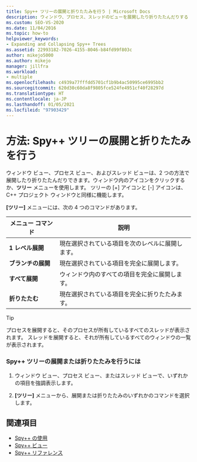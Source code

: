 ```yaml
---
title: Spy++ ツリーの展開と折りたたみを行う | Microsoft Docs
description: ウィンドウ、プロセス、スレッドのビューを展開したり折りたたんだりする 2 つの方法について学習します。 ウィンドウ内のアイコンをクリックするか、[ツリー] メニューを使用することができます。
ms.custom: SEO-VS-2020
ms.date: 11/04/2016
ms.topic: how-to
helpviewer_keywords:
- Expanding and Collapsing Spy++ Trees
ms.assetid: 22993182-7026-4155-8046-b84fd99f803c
author: mikejo5000
ms.author: mikejo
manager: jillfra
ms.workload:
- multiple
ms.openlocfilehash: c4939a77fffdd5701cf1b9b4ac50995ce6995bb2
ms.sourcegitcommit: 620d30c60da8f9805fce524fe4951cf40f28297d
ms.translationtype: HT
ms.contentlocale: ja-JP
ms.lasthandoff: 01/05/2021
ms.locfileid: "97903429"
---
```

# <a name="how-to-expand-and-collapse-spy-trees"></a>方法: Spy++ ツリーの展開と折りたたみを行う
ウィンドウ ビュー、プロセス ビュー、およびスレッド ビューは、2 つの方法で展開したり折りたたんだりできます。ウィンドウ内のアイコンをクリックするか、**ツリー** メニューを使用します。 ツリーの [+] アイコンと [-] アイコンは、C++ プロジェクト ウィンドウと同様に機能します。

 **[ツリー]** メニューには、次の 4 つのコマンドがあります。

|メニュー コマンド|説明|
|------------------|-----------------|
|**1 レベル展開**|現在選択されている項目を次のレベルに展開します。|
|**ブランチの展開**|現在選択されている項目を完全に展開します。|
|**すべて展開**|ウィンドウ内のすべての項目を完全に展開します。|
|**折りたたむ**|現在選択されている項目を完全に折りたたみます。|

> [!TIP]
> プロセスを展開すると、そのプロセスが所有しているすべてのスレッドが表示されます。 スレッドを展開すると、それが所有しているすべてのウィンドウの一覧が表示されます。

### <a name="to-expand-or-collapse-spy-trees"></a>Spy++ ツリーの展開または折りたたみを行うには

1. ウィンドウ ビュー、プロセス ビュー、またはスレッド ビューで、いずれかの項目を強調表示します。

2. **[ツリー]** メニューから、展開または折りたたみのいずれかのコマンドを選択します。

## <a name="see-also"></a>関連項目
- [Spy++ の使用](../debugger/using-spy-increment.md)
- [Spy++ ビュー](../debugger/spy-increment-views.md)
- [Spy++ リファレンス](../debugger/spy-increment-reference.md)